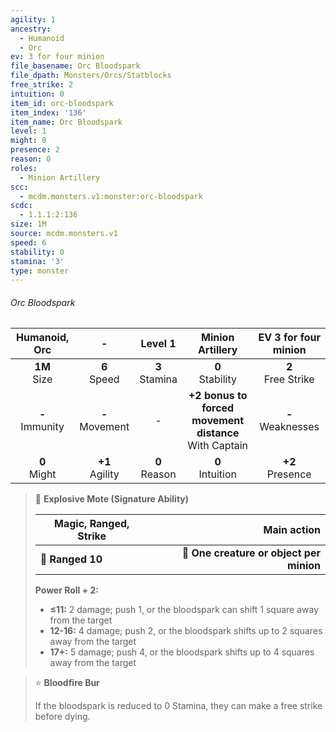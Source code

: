 ```yaml
---
agility: 1
ancestry:
  - Humanoid
  - Orc
ev: 3 for four minion
file_basename: Orc Bloodspark
file_dpath: Monsters/Orcs/Statblocks
free_strike: 2
intuition: 0
item_id: orc-bloodspark
item_index: '136'
item_name: Orc Bloodspark
level: 1
might: 0
presence: 2
reason: 0
roles:
  - Minion Artillery
scc:
  - mcdm.monsters.v1:monster:orc-bloodspark
scdc:
  - 1.1.1:2:136
size: 1M
source: mcdm.monsters.v1
speed: 6
stability: 0
stamina: '3'
type: monster
---
```


###### Orc Bloodspark

|    Humanoid, Orc    |          -          |      Level 1       |                      Minion Artillery                      |  EV 3 for four minion  |
| :-----------------: | :-----------------: | :----------------: | :--------------------------------------------------------: | :--------------------: |
|  **1M**<br/> Size   |  **6**<br/> Speed   | **3**<br/> Stamina |                    **0**<br/> Stability                    | **2**<br/> Free Strike |
| **-**<br/> Immunity | **-**<br/> Movement |         -          | **+2 bonus to forced movement distance**<br/> With Captain | **-**<br/> Weaknesses  |
|  **0**<br/> Might   | **+1**<br/> Agility | **0**<br/> Reason  |                    **0**<br/> Intuition                    |  **+2**<br/> Presence  |

> 🏹 **Explosive Mote (Signature Ability)**
>
> | **Magic, Ranged, Strike** |                          **Main action** |
> | ------------------------- | ---------------------------------------: |
> | **📏 Ranged 10**          | **🎯 One creature or object per minion** |
>
> **Power Roll + 2:**
>
> - **≤11:** 2 damage; push 1, or the bloodspark can shift 1 square away from the target
> - **12-16:** 4 damage; push 2, or the bloodspark shifts up to 2 squares away from the target
> - **17+:** 5 damage; push 4, or the bloodspark shifts up to 4 squares away from the target

> ⭐️ **Bloodfire Bur**
>
> If the bloodspark is reduced to 0 Stamina, they can make a free strike before dying.
